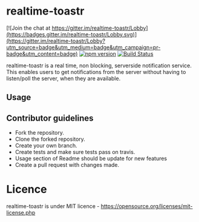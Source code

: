 # realtime-toastr

[![Join the chat at https://gitter.im/realtime-toastr/Lobby](https://badges.gitter.im/realtime-toastr/Lobby.svg)](https://gitter.im/realtime-toastr/Lobby?utm_source=badge&utm_medium=badge&utm_campaign=pr-badge&utm_content=badge)
[![npm version](https://badge.fury.io/js/realtime-toastr.svg)](https://badge.fury.io/js/realtime-toastr)
[![Build Status](https://travis-ci.org/99xt/realtime-toastr.svg?branch=master)](https://travis-ci.org/99xt/realtime-toastr)

realtime-toastr is a real time, non blocking, serverside notification service. This enables users to get notifications from the server without having to listen/poll the server, when they are available.
## Usage

## Contributor guidelines

- Fork the repository.
- Clone the forked repository.
- Create your own branch.
- Create tests and make sure tests pass on travis.
- Usage section of Readme should be update for new features
- Create a pull request with changes made.


# Licence

realtime-toastr is under MIT licence - https://opensource.org/licenses/mit-license.php
